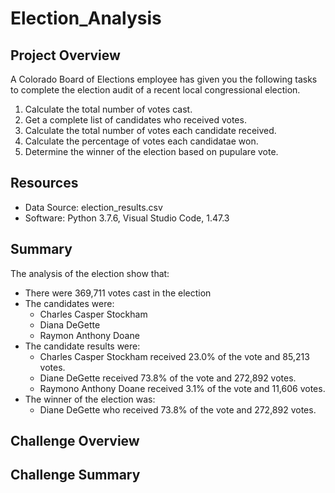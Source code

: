 # Election_Analysis

## Project Overview
A Colorado Board of Elections employee has given you the following tasks to complete the election audit of a recent local congressional election.

1. Calculate the total number of votes cast.
2. Get a complete list of candidates who received votes.
3. Calculate the total number of votes each candidate received.
4. Calculate the percentage of votes each candidatae won.
5. Determine the winner of the election based on pupulare vote.

## Resources
- Data Source: election_results.csv
- Software: Python 3.7.6, Visual Studio Code, 1.47.3

## Summary
The analysis of the election show that:
- There were 369,711 votes cast in the election
- The candidates were:
  - Charles Casper Stockham
  - Diana DeGette
  - Raymon Anthony Doane
- The candidate results were:
  - Charles Casper Stockham received 23.0% of the vote and 85,213 votes.
  - Diane DeGette received 73.8% of the vote and 272,892 votes.
  - Raymono Anthony Doane received 3.1% of the vote and 11,606 votes.
- The winner of the election was:
  - Diane DeGette who received 73.8% of the vote and 272,892 votes.
 
 ## Challenge Overview
 
 ## Challenge Summary
